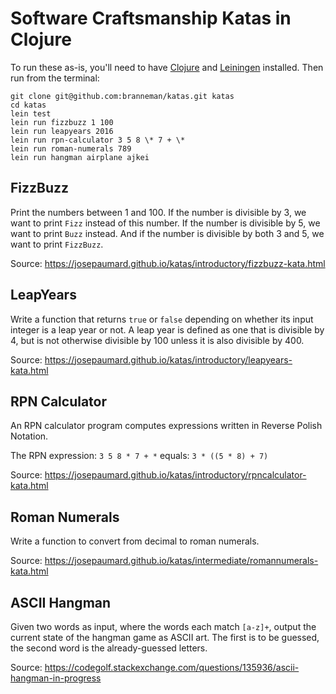 # Software Craftsmanship Katas in Clojure

To run these as-is, you'll need to have [Clojure](https://clojure.org/) and [Leiningen](https://leiningen.org/) installed. Then run from the terminal:

```
git clone git@github.com:branneman/katas.git katas
cd katas
lein test
lein run fizzbuzz 1 100
lein run leapyears 2016
lein run rpn-calculator 3 5 8 \* 7 + \*
lein run roman-numerals 789
lein run hangman airplane ajkei
```

## FizzBuzz

Print the numbers between 1 and 100. If the number is divisible by 3, we want to print `Fizz` instead of this number. If the number is divisible by 5, we want to print `Buzz` instead. And if the number is divisible by both 3 and 5, we want to print `FizzBuzz`.

Source: https://josepaumard.github.io/katas/introductory/fizzbuzz-kata.html

## LeapYears

Write a function that returns `true` or `false` depending on whether its input integer is a leap year or not. A leap year is defined as one that is divisible by 4, but is not otherwise divisible by 100 unless it is also divisible by 400.

Source: https://josepaumard.github.io/katas/introductory/leapyears-kata.html

## RPN Calculator

An RPN calculator program computes expressions written in Reverse Polish Notation.

The RPN expression: `3 5 8 * 7 + *` equals: `3 * ((5 * 8) + 7)`

Source: https://josepaumard.github.io/katas/introductory/rpncalculator-kata.html

## Roman Numerals

Write a function to convert from decimal to roman numerals.

Source: https://josepaumard.github.io/katas/intermediate/romannumerals-kata.html

## ASCII Hangman

Given two words as input, where the words each match `[a-z]+`, output the current state of the hangman game as ASCII art. The first is to be guessed, the second word is the already-guessed letters.

Source: https://codegolf.stackexchange.com/questions/135936/ascii-hangman-in-progress
